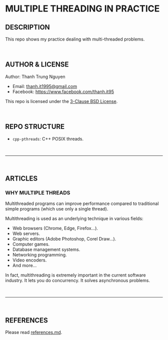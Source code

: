 # MULTIPLE THREADING IN PRACTICE

## DESCRIPTION

This repo shows my practice dealing with multi-threaded problems.

&nbsp;

## AUTHOR & LICENSE

Author: Thanh Trung Nguyen

- Email: thanh.it1995@gmail.com
- Facebook: <https://www.facebook.com/thanh.it95>

This repo is licensed under the [3-Clause BSD License](LICENSE.txt).

&nbsp;

## REPO STRUCTURE

- ```cpp-pthreads```: C++ POSIX threads.

&nbsp;

---

&nbsp;

## ARTICLES

### WHY MULTIPLE THREADS

Multithreaded programs can improve performance compared to traditional simple programs (which use only a single thread).

Multithreading is used as an underlying technique in various fields:

- Web browsers (Chrome, Edge, Firefox...).
- Web servers.
- Graphic editors (Adobe Photoshop, Corel Draw...).
- Computer games.
- Database management systems.
- Networking programming.
- Video encoders.
- And more...

In fact, multithreading is extremely important in the current software industry. It lets you do concurrency. It solves asynchronous problems.

&nbsp;

---

&nbsp;

## REFERENCES

Please read [references.md](references.md).
